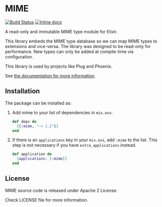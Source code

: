 # MIME

[![Build Status](https://travis-ci.org/elixir-plug/mime.svg?branch=master)](https://travis-ci.org/elixir-plug/mime)
[![Inline docs](http://inch-ci.org/github/elixir-plug/mime.svg?branch=master)](http://inch-ci.org/github/elixir-plug/mime)

A read-only and immutable MIME type module for Elixir.

This library embeds the MIME type database so we can map MIME types to extensions and vice-versa. The library was designed to be read-only for performance. New types can only be added at compile-time via configuration.

This library is used by projects like Plug and Phoenix.

See [the documentation for more information](http://hexdocs.pm/mime/).

## Installation

The package can be installed as:

1. Add mime to your list of dependencies in `mix.exs`:

    ```elixir
    def deps do
      [{:mime, "~> 1.2"}]
    end
    ```

2. If there is an `applications` key in your `mix.exs`, add `:mime` to the list. This step is not necessary if you have `extra_applications` instead.

    ```elixir
    def application do
      [applications: [:mime]]
    end
    ```

## License

MIME source code is released under Apache 2 License.

Check LICENSE file for more information.
